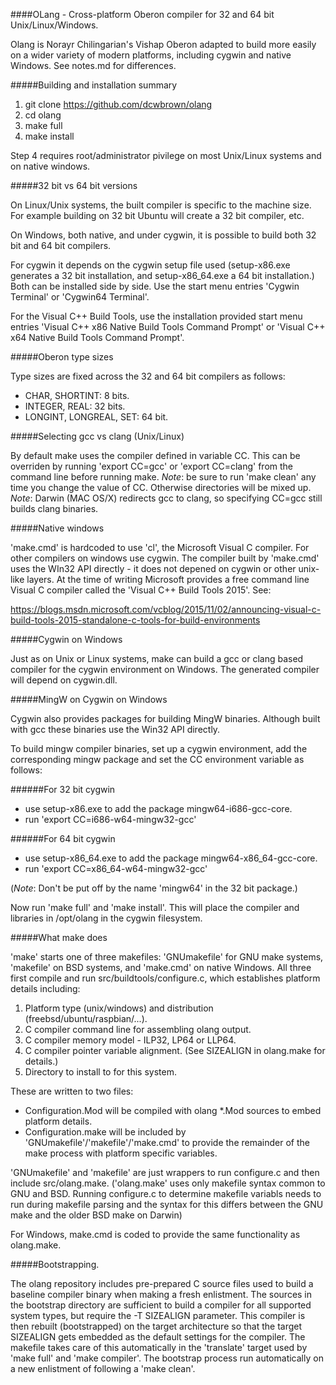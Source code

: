 ####OLang - Cross-platform Oberon compiler for 32 and 64 bit Unix/Linux/Windows.

Olang is Norayr Chilingarian's Vishap Oberon adapted to build more easily on a wider variety of modern platforms, including cygwin and native Windows. See notes.md for differences.

#####Building and installation summary

1. git clone https://github.com/dcwbrown/olang
2. cd olang
3. make full
4. make install

Step 4 requires root/administrator pivilege on most Unix/Linux systems and on native windows.

#####32 bit vs 64 bit versions

On Linux/Unix systems, the built compiler is specific to the machine size. For example building on 32 bit Ubuntu will create a 32 bit compiler, etc.

On Windows, both native, and under cygwin, it is possible to build both 32 bit and 64 bit compilers. 

For cygwin it depends on the cygwin setup file used (setup-x86.exe generates a 32 bit installation, and setup-x86_64.exe a 64 bit installation.) Both can be installed side by side. Use the start menu entries 'Cygwin Terminal' or 'Cygwin64 Terminal'.

For the Visual C\++ Build Tools, use the installation provided start menu entries 'Visual C\++ x86 Native Build Tools Command Prompt' or 'Visual C\++ x64 Native Build Tools Command Prompt'. 

#####Oberon type sizes

Type sizes are fixed across the 32 and 64 bit compilers as follows:
 - CHAR, SHORTINT: 8 bits.
 - INTEGER, REAL: 32 bits.
 - LONGINT, LONGREAL, SET: 64 bit.

#####Selecting gcc vs clang (Unix/Linux)

By default make uses the compiler defined in variable CC. This can be overriden by running 'export CC=gcc' or 'export CC=clang' from the command line before running make.
*Note*: be sure to run 'make clean' any time you change the value of CC. Otherwise directories will be mixed up.
*Note*: Darwin (MAC OS/X) redirects gcc to clang, so specifying CC=gcc still builds clang binaries.

#####Native windows

'make.cmd' is hardcoded to use 'cl', the Microsoft Visual C compiler. For other compilers on windows use cygwin. The compiler built by 'make.cmd' uses the WIn32 API directly - it does not depened on cygwin or other unix-like layers.
At the time of writing Microsoft provides a free command line Visual C compiler called the 'Visual C++ Build Tools 2015'. See:

  https://blogs.msdn.microsoft.com/vcblog/2015/11/02/announcing-visual-c-build-tools-2015-standalone-c-tools-for-build-environments

#####Cygwin on Windows

Just as on Unix or Linux systems, make can build a gcc or clang based compiler for the cygwin environment on Windows. The generated compiler will depend on cygwin.dll.

#####MingW on Cygwin on Windows

Cygwin also provides packages for building MingW binaries. Although built with gcc these binaries use the Win32 API directly.

To build mingw compiler binaries, set up a cygwin environment, add the corresponding mingw package and set the CC environment variable as follows:

######For 32 bit cygwin

 - use setup-x86.exe to add the package mingw64-i686-gcc-core.
 - run 'export CC=i686-w64-mingw32-gcc'

######For 64 bit cygwin

 - use setup-x86_64.exe to add the package mingw64-x86_64-gcc-core.
 - run 'export CC=x86_64-w64-mingw32-gcc'

(*Note*: Don't be put off by the name 'mingw64' in the 32 bit package.)

Now run 'make full' and 'make install'. This will place the compiler and libraries in /opt/olang in the cygwin filesystem.

#####What make does

'make' starts one of three makefiles: 'GNUmakefile' for GNU make systems, 'makefile' on BSD systems, and 'make.cmd' on native Windows. 
All three first compile and run src/buildtools/configure.c, which establishes platform details including:

1. Platform type (unix/windows) and distribution (freebsd/ubuntu/raspbian/...).
2. C compiler command line for assembling olang output.
3. C compiler memory model - ILP32, LP64 or LLP64.
4. C compiler pointer variable alignment. (See SIZEALIGN in olang.make for details.)
5. Directory to install to for this system.

These are written to two files: 
 - Configuration.Mod will be compiled with olang *.Mod sources to embed platform details.
 - Configuration.make will be included by 'GNUmakefile'/'makefile'/'make.cmd' to provide the remainder of the make process with platform specific variables.

'GNUmakefile' and 'makefile' are just wrappers to run configure.c and then include src/olang.make. ('olang.make' uses only makefile syntax common to GNU and BSD. Running configure.c to determine makefile variabls needs to run during makefile parsing and the syntax for this differs between the GNU make and the older BSD make on Darwin) 

For Windows, make.cmd is coded to provide the same functionality as olang.make.

#####Bootstrapping.

The olang repository includes pre-prepared C source files used to build a baseline compiler binary when making a fresh enlistment.
The sources in the bootstrap directory are sufficient to build a compiler for all supported system types, but require the -T SIZEALIGN parameter. This compiler is then rebuilt (bootstrapped) on the target architecture so that the target SIZEALIGN gets embedded as the default settings for the compiler. The makefile takes care of this automatically in the 'translate' target used by 'make full' and 'make compiler'. The bootstrap process run automatically on a new enlistment of following a 'make clean'.



